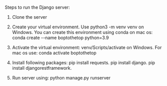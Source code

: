 Steps to run the Django server:

1) Clone the server

2) Create your virtual environment. Use python3 -m venv venv on Windows. You can create this        environment using conda on mac os: conda create --name boptothetop python=3.9

3) Activate the virtual environment: venv/Scripts/activate on Windows. For mac os use: conda activate boptothetop

4) Install following packages: 
pip install requests. 
pip install django.
pip install djangorestframework.

5) Run server using: python manage.py runserver